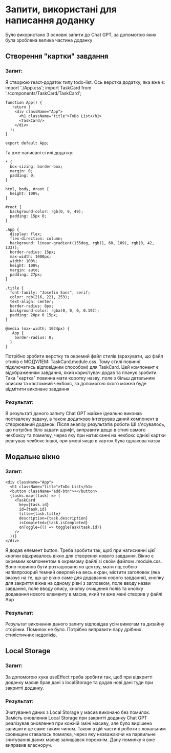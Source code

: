 # Запити, використані для написання доданку

Було використано 3 основні запити до Chat GPT, за допомогою яких була зроблена велика частина доданку

## Створення "картки" завдання
### Запит:
Я створюю react-додаток типу todo-list. Ось верстка додатку, яка вже є:
import './App.css';
import TaskCard from './components/TaskCard/TaskCard';

```
function App() {
   return (
    <div className="App">
      <h1 className="title">ToDo List</h1>
      <TaskCard/>
    </div>
  );
}

export default App;
```


Та вже написані стилі додатку:
```
* {
  box-sizing: border-box;
  margin: 0;
  padding: 0;
}

html, body, #root {
  height: 100%;
}

#root {
  background-color: rgb(0, 9, 49);
  padding: 15px 0;
}

.App {
  display: flex;
  flex-direction: column;
  background: linear-gradient(135deg, rgb(1, 60, 189), rgb(0, 42, 133));
  border-radius: 15px;
  max-width: 1000px;
  width: 100%;
  height: 100%;
  margin: auto;
  padding: 27px;
}

.title {
  font-family: "Josefin Sans", serif;
  color: rgb(216, 221, 253);
  text-align: center;
  border-radius: 8px;
  background-color: rgba(0, 0, 0, 0.192);
  padding: 20px 0 15px;
}

@media (max-width: 1024px) {
  .App {
    border-radius: 0;
  }
}
```

Потрібно зробити верстку та окремий файл стилів (врахувати, що файл стилів є МОДУЛЕМ: TaskCard.module.css. Тому стилі повинні підключатись відповідним способом) для TaskCard. Цей компонент є відображенням завдання, який користувач додав та планує зробити. Така "картка" повинна мати коротку назву, поле з більш детальним описом та кастомний чекбокс, за допомогою якого можна буде відмітити виконане завдання

### Результат:
В результаті даного запиту Chat GPT майже ідеально виконав поставлену задачу, а також додатково інтегрував даний компонент в створюваний доданок. Після аналізу результатів роботи ШІ з'ясувалось, що потрібно біло задати шрифт, виправити дещо в стилі самого чекбоксу та помилку, через яку при натисканні на чекбокс однієї картки реагував чекбокс іншої, при умові якщо в карток була однакова назва.


## Модальне вікно
### Запит:
```
<div className="App">
  <h1 className="title">ToDo List</h1>
  <button className="add-btn">+</button>
  {tasks.map((task) => (
    <TaskCard
      key={task.id}
      id={task.id}
      title={task.title}
      description={task.description}
      isCompleted={task.isCompleted}
      onToggle={() => toggleTask(task.id)}
    />
  ))}
</div>
```

Я додав елемент button. Треба зробити так, щоб при натисненні цієї кнопки відкривалось вікно для створення нового завдання. Вікно є окремим компонентом в окремому файлі зі своїм файлом .module.css. Воно повинно бути розташовано по центру, мати під собою напівпрозорий темний оверлей на весь екран, містити заголовок (яка вказує на те, що це вікно саме для додавання нового завдання), кнопку для закриття вікна на одному рівні з загловком, поле вводу назви завдання, поле вводу опису, кнопку очищення полів та кнопку додавання нового елементу в масив, який ти вже мені створив у файлі App

### Результат:
Результат виконання даного запиту відповідав усім вимогам та дизайну сторінки. Помилок не було. Потрібно виправити пару дрібних стилістичних недоліків.


## Local Storage
### Запит:
За допомогою хука useEffect треба зробити так, щоб при відкритті доданку масив брав дані з localStorage та додав нові дані туди при закритті доданку.

### Результат:
Зчитування даних з Local Storage у масив виконано без помилок. Замість оновлення Local Storage при закритті доданку Chat GPT реалізував оновлення при кожній зміні масиву, але було вирішено залишити це саме таким чином. Також в цій частині роботи з локальним сховищем ставалась помилка, через яку незважаючи на парвильне зчитування даних масив залишався порожнім. Дану помилку я вже виправив власноруч.